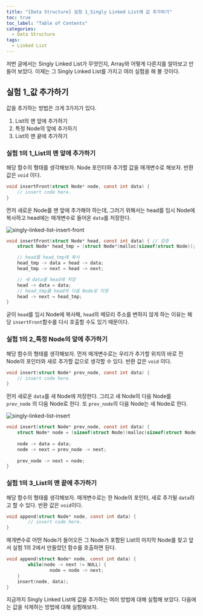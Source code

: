 ```yaml
---
title: "[Data Structure] 실험 1_Singly Linked List에 값 추가하기"
toc: true
toc_label: "Table of Contents"
categories:
  - Data Structure
tags:
  - Linked List
---
```


저번 글에서는 Singly Linked List가 무엇인지, Array와 어떻게 다른지를 알아보고 만들어 보았다. 이제는 그 Singly Linked List를 가지고 여러 실험을 해 볼 것이다.

## 실험 1_값 추가하기

값을 추가하는 방법은 크게 3가지가 있다.

1. List의 맨 앞에 추가하기
2. 특정 Node의 앞에 추가하기
3. List의 맨 끝에 추가하기

### 실험 1의 1_List의 맨 앞에 추가하기

해당 함수의 형태를 생각해보자. Node 포인터와 추가할 값을 매개변수로 해보자. 반환 값은 `void` 이다.

```c
void insertFront(struct Node* node, const int data) {
    // insert code here.
}
```

먼저 새로운 Node를 맨 앞에 추가해야 하는데, 그러기 위해서는 head를 임시 Node에 복사하고 head에는 매개변수로 들어온 `data`를 저장한다.

![singly-linked-list-insert-front](2020-04-16-singly-linked-list-experiment.assets/singly-linked-list-insert-front.svg)

```c
void insertFront(struct Node* head, const int data) { // 검증
  	struct Node* head_tmp = (struct Node*)malloc(sizeof(struct Node));

  	// head를 head_tmp에 복사
    head_tmp -> data = head -> data;
    head_tmp -> next = head -> next;

  	// 새 data를 head에 저장
    head -> data = data;
  	// head_tmp를 head의 다음 Node로 지정
    head -> next = head_tmp;
}
```

굳이 `head`를 임시 Node에 복사해, `head`의 메모리 주소를 변하지 않게 하는 이유는 해당 `insertFront`함수를 다시 호출할 수도 있기 때문이다.

### 실험 1의 2_특정 Node의 앞에 추가하기

해당 함수의 형태를 생각해보자. 먼저 매개변수로는 우리가 추가할 위치의 바로 전 Node의 포인터와 새로 추가할 값으로 생각할 수 있다. 반환 값은 `void` 이다.

```c
void insert(struct Node* prev_node, const int data) {
  	// insert code here.
}
```

먼저 새로운 `data`를 새 Node에 저장한다. 그리고 새 Node의 다음 Node를 `prev_node` 의 다음 Node로 한다. 또 `prev_node`의 다음 Node는 새 Node로 한다.

![singly-linked-list-insert](2020-04-16-singly-linked-list-experiment.assets/singly-linked-list-insert.svg)

```c
void insert(struct Node* prev_node, const int data) {
  	struct Node* node = (sizeof(struct Node))malloc(sizeof(struct Node));
  
  	node -> data = data;
  	node -> next = prev_node -> next;
  
  	prev_node -> next = node;
}
```

### 실험 1의 3_List의 맨 끝에 추가하기

해당 함수의 형태를 생각해보자. 매개변수로는 한 Node의 포인터, 새로 추가될 `data`라고 할 수 있다. 반환 값은 `void`이다.

```c
void append(struct Node* node, const int data) {
		// insert code here.
}
```

매개변수로 어떤 Node가 들어오든 그 Node가 포함된 List의 마지막 Node를 찾고 앞서 실험 1의 2에서 만들었던 함수를 호출하면 된다.

```c
void append(struct Node* node, const int data) {
		while(node -> next != NULL) {
				node = node -> next;
    }
  	insert(node, data);
}
```

지금까지 Singly Linked List에 값을 추가하는 여러 방법에 대해 실험해 보았다. 다음에는 값을 삭제하는 방법에 대해 실험해보자.
